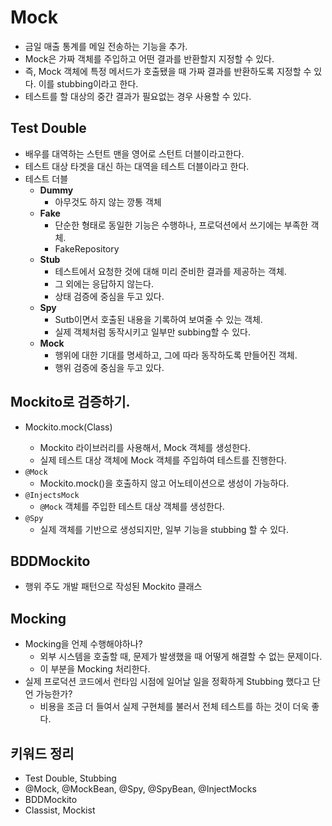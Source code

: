 Mock
==
- 금일 매출 통계를 메일 전송하는 기능을 추가.
- Mock은 가짜 객체를 주입하고 어떤 결과를 반환할지 지정할 수 있다.
- 즉, Mock 객체에 특정 메서드가 호출됐을 때 가짜 결과를 반환하도록 지정할 수 있다. 이를 stubbing이라고 한다.
- 테스트를 할 대상의 중간 결과가 필요없는 경우 사용할 수 있다.

## Test Double
- 배우를 대역하는 스턴트 맨을 영어로 스턴트 더블이라고한다.
- 테스트 대상 타겟을 대신 하는 대역을 테스트 더블이라고 한다.
- 테스트 더블
  - **Dummy**
    - 아무것도 하지 않는 깡통 객체
  - **Fake**
    - 단순한 형태로 동일한 기능은 수행하나, 프로덕션에서 쓰기에는 부족한 객체.
    - FakeRepository
  - **Stub**
    - 테스트에서 요청한 것에 대해 미리 준비한 결과를 제공하는 객체.
    - 그 외에는 응답하지 않는다.
    - 상태 검증에 중심을 두고 있다.
  - **Spy**
    - Sutb이면서 호출된 내용을 기록하여 보여줄 수 있는 객체.
    - 실제 객체처럼 동작시키고 일부만 subbing할 수 있다.
  - **Mock**
    - 행위에 대한 기대를 명세하고, 그에 따라 동작하도록 만들어진 객체.
    - 행위 검증에 중심을 두고 있다.


## Mockito로 검증하기.
- Mockito.mock(Class<T>)
  - Mockito 라이브러리를 사용해서, Mock 객체를 생성한다.
  - 실제 테스트 대상 객체에 Mock 객체를 주입하여 테스트를 진행한다.
- `@Mock`
  - Mockito.mock()을 호출하지 않고 어노테이션으로 생성이 가능하다.
- `@InjectsMock`
  - `@Mock` 객체를 주입한 테스트 대상 객체를 생성한다.
- `@Spy`
  - 실제 객체를 기반으로 생성되지만, 일부 기능을 stubbing 할 수 있다.

## BDDMockito
- 행위 주도 개발 패턴으로 작성된 Mockito 클래스

## Mocking
- Mocking을 언제 수행해야하나?
  - 외부 시스템을 호출할 때, 문제가 발생했을 때 어떻게 해결할 수 없는 문제이다.
  - 이 부분을 Mocking 처리한다.
- 실제 프로덕션 코드에서 런타임 시점에 일어날 일을 정확하게 Stubbing 했다고 단언 가능한가?
  - 비용을 조금 더 들여서 실제 구현체를 불러서 전체 테스트를 하는 것이 더욱 좋다.


## 키워드 정리
- Test Double, Stubbing
- @Mock, @MockBean, @Spy, @SpyBean, @InjectMocks
- BDDMockito
- Classist, Mockist

